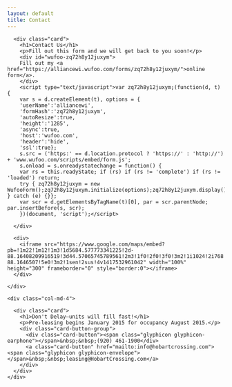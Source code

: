 ```yaml
---
layout: default
title: Contact
---
```


<div class="container">
  <div class="row">
    <div class="col-md-8">
      
      <div class="card">
        <h1>Contact Us</h1>
        <p>Fill out this form and we will get back to you soon!</p>
        <div id="wufoo-zq72h8y12juxym">
        Fill out my <a href="https://alliancewi.wufoo.com/forms/zq72h8y12juxym/">online form</a>.
        </div>
        <script type="text/javascript">var zq72h8y12juxym;(function(d, t) {
        var s = d.createElement(t), options = {
        'userName':'alliancewi',
        'formHash':'zq72h8y12juxym',
        'autoResize':true,
        'height':'1285',
        'async':true,
        'host':'wufoo.com',
        'header':'hide',
        'ssl':true};
        s.src = ('https:' == d.location.protocol ? 'https://' : 'http://') + 'www.wufoo.com/scripts/embed/form.js';
        s.onload = s.onreadystatechange = function() {
        var rs = this.readyState; if (rs) if (rs != 'complete') if (rs != 'loaded') return;
        try { zq72h8y12juxym = new WufooForm();zq72h8y12juxym.initialize(options);zq72h8y12juxym.display(); } catch (e) {}};
        var scr = d.getElementsByTagName(t)[0], par = scr.parentNode; par.insertBefore(s, scr);
        })(document, 'script');</script>
        
      </div>

      <div>
        <iframe src="https://www.google.com/maps/embed?pb=!1m22!1m12!1m3!1d5684.577773341225!2d-88.16408209916519!3d44.57065745789561!2m3!1f0!2f0!3f0!3m2!1i1024!2i768!4f13.1!4m7!1i0!3e1!4m0!4m3!3m2!1d44.5672944!2d-88.1646507!5e0!3m2!1sen!2sus!4v1417532961042" width="100%" height="300" frameborder="0" style="border:0"></iframe>
      </div>
      
    </div>
    
    <div class="col-md-4">
      
      <div class="card">
        <h1>Don't Delay—units will fill fast!</h1>
        <p>Pre-leasing begins January 2015 for occupancy August 2015.</p>
        <div class="card-button-group">
          <div class="card-button"><span class="glyphicon glyphicon-earphone"></span>&nbsp;&nbsp;(920) 461-1900</div>
          <a class="card-button" href="mailto:info@hobartcrossing.com"><span class="glyphicon glyphicon-envelope"></span>&nbsp;&nbsp;leasing@HobartCrossing.com</a>
        </div>
      </div>
    </div>
  </div>
</div>